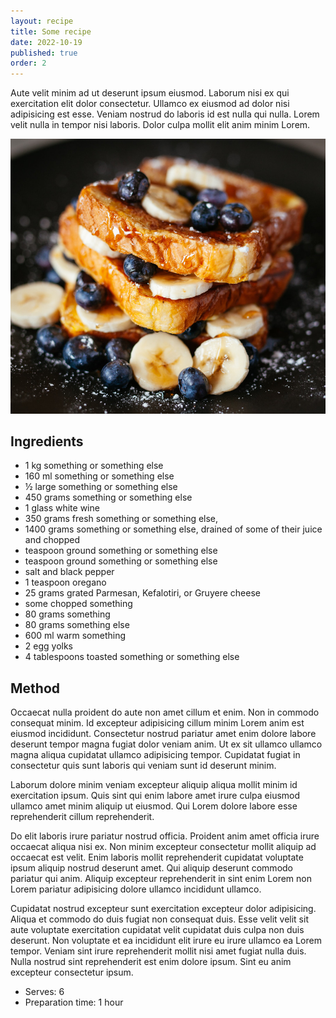 ```yaml
---
layout: recipe
title: Some recipe
date: 2022-10-19
published: true
order: 2
---
```

Aute velit minim ad ut deserunt ipsum eiusmod. Laborum nisi ex qui exercitation elit dolor consectetur. Ullamco ex eiusmod ad dolor nisi adipisicing est esse. Veniam nostrud do laboris id est nulla qui nulla. Lorem velit nulla in tempor nisi laboris. Dolor culpa mollit elit anim minim Lorem.

![Delicious Plate of Toast, Blueberries and Bananas, covered in sticky maple syrup](../uploads/joseph-gonzalez-zcUgjyqEwe8-unsplash.jpg "Photo by Joseph Smart")


## Ingredients

- 1 kg something or something else
- 160 ml something or something else
- ½ large something or something else
- 450 grams something or something else
- 1 glass white wine 
- 350 grams fresh something or something else,
- 1400 grams something or something else, drained of some of their juice and chopped
- teaspoon ground something or something else
- teaspoon ground something or something else
- salt and black pepper
- 1 teaspoon oregano
- 25 grams grated Parmesan, Kefalotiri, or Gruyere cheese
- some chopped something
- 80 grams something
- 80 grams something else
- 600 ml warm something
- 2 egg yolks
- 4 tablespoons toasted something or something else


## Method

Occaecat nulla proident do aute non amet cillum et enim. Non in commodo consequat minim. Id excepteur adipisicing cillum minim Lorem anim est eiusmod incididunt. Consectetur nostrud pariatur amet enim dolore labore deserunt tempor magna fugiat dolor veniam anim. Ut ex sit ullamco ullamco magna aliqua cupidatat ullamco adipisicing tempor. Cupidatat fugiat in consectetur quis sunt laboris qui veniam sunt id deserunt minim.

Laborum dolore minim veniam excepteur aliquip aliqua mollit minim id exercitation ipsum. Quis sint qui enim labore amet irure culpa eiusmod ullamco amet minim aliquip ut eiusmod. Qui Lorem dolore labore esse reprehenderit cillum reprehenderit.

Do elit laboris irure pariatur nostrud officia. Proident anim amet officia irure occaecat aliqua nisi ex. Non minim excepteur consectetur mollit aliquip ad occaecat est velit. Enim laboris mollit reprehenderit cupidatat voluptate ipsum aliquip nostrud deserunt amet. Qui aliquip deserunt commodo pariatur qui anim. Aliquip excepteur reprehenderit in sint enim Lorem non Lorem pariatur adipisicing dolore ullamco incididunt ullamco.

Cupidatat nostrud excepteur sunt exercitation excepteur dolor adipisicing. Aliqua et commodo do duis fugiat non consequat duis. Esse velit velit sit aute voluptate exercitation cupidatat velit cupidatat duis culpa non duis deserunt. Non voluptate et ea incididunt elit irure eu irure ullamco ea Lorem tempor. Veniam sint irure reprehenderit mollit nisi amet fugiat nulla duis. Nulla nostrud sint reprehenderit est enim dolore ipsum. Sint eu anim excepteur consectetur ipsum.

- Serves: 6
- Preparation time: 1 hour
